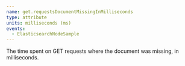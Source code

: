 ```yaml
---
name: get.requestsDocumentMissingInMilliseconds
type: attribute
units: milliseconds (ms)
events:
  - ElasticsearchNodeSample
---
```


The time spent on GET requests where the document was missing, in milliseconds.